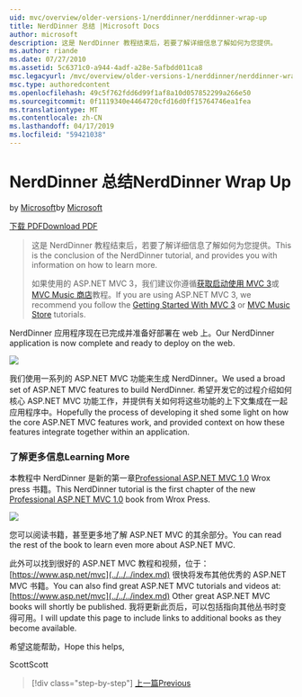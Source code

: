 ```yaml
---
uid: mvc/overview/older-versions-1/nerddinner/nerddinner-wrap-up
title: NerdDinner 总结 |Microsoft Docs
author: microsoft
description: 这是 NerdDinner 教程结束后，若要了解详细信息了解如何为您提供。
ms.author: riande
ms.date: 07/27/2010
ms.assetid: 5c6371c0-a944-4adf-a28e-5afbdd011ca8
msc.legacyurl: /mvc/overview/older-versions-1/nerddinner/nerddinner-wrap-up
msc.type: authoredcontent
ms.openlocfilehash: 49c5f762fdd6d99f1af8a10d057852299a266e50
ms.sourcegitcommit: 0f1119340e4464720cfd16d0ff15764746ea1fea
ms.translationtype: MT
ms.contentlocale: zh-CN
ms.lasthandoff: 04/17/2019
ms.locfileid: "59421038"
---
```

# <a name="nerddinner-wrap-up"></a><span data-ttu-id="278f3-103">NerdDinner 总结</span><span class="sxs-lookup"><span data-stu-id="278f3-103">NerdDinner Wrap Up</span></span>

<span data-ttu-id="278f3-104">by [Microsoft](https://github.com/microsoft)</span><span class="sxs-lookup"><span data-stu-id="278f3-104">by [Microsoft](https://github.com/microsoft)</span></span>

[<span data-ttu-id="278f3-105">下载 PDF</span><span class="sxs-lookup"><span data-stu-id="278f3-105">Download PDF</span></span>](http://aspnetmvcbook.s3.amazonaws.com/aspnetmvc-nerdinner_v1.pdf)

> <span data-ttu-id="278f3-106">这是 NerdDinner 教程结束后，若要了解详细信息了解如何为您提供。</span><span class="sxs-lookup"><span data-stu-id="278f3-106">This is the conclusion of the NerdDinner tutorial, and provides you with information on how to learn more.</span></span>
> 
> <span data-ttu-id="278f3-107">如果使用的 ASP.NET MVC 3，我们建议你遵循[获取启动使用 MVC 3](../../older-versions/getting-started-with-aspnet-mvc3/cs/intro-to-aspnet-mvc-3.md)或[MVC Music 商店](../../older-versions/mvc-music-store/mvc-music-store-part-1.md)教程。</span><span class="sxs-lookup"><span data-stu-id="278f3-107">If you are using ASP.NET MVC 3, we recommend you follow the [Getting Started With MVC 3](../../older-versions/getting-started-with-aspnet-mvc3/cs/intro-to-aspnet-mvc-3.md) or [MVC Music Store](../../older-versions/mvc-music-store/mvc-music-store-part-1.md) tutorials.</span></span>


<span data-ttu-id="278f3-108">NerdDinner 应用程序现在已完成并准备好部署在 web 上。</span><span class="sxs-lookup"><span data-stu-id="278f3-108">Our NerdDinner application is now complete and ready to deploy on the web.</span></span>

![](nerddinner-wrap-up/_static/image1.png)

<span data-ttu-id="278f3-109">我们使用一系列的 ASP.NET MVC 功能来生成 NerdDinner。</span><span class="sxs-lookup"><span data-stu-id="278f3-109">We used a broad set of ASP.NET MVC features to build NerdDinner.</span></span> <span data-ttu-id="278f3-110">希望开发它的过程介绍如何核心 ASP.NET MVC 功能工作，并提供有关如何将这些功能的上下文集成在一起应用程序中。</span><span class="sxs-lookup"><span data-stu-id="278f3-110">Hopefully the process of developing it shed some light on how the core ASP.NET MVC features work, and provided context on how these features integrate together within an application.</span></span>

### <a name="learning-more"></a><span data-ttu-id="278f3-111">了解更多信息</span><span class="sxs-lookup"><span data-stu-id="278f3-111">Learning More</span></span>

<span data-ttu-id="278f3-112">本教程中 NerdDinner 是新的第一章[Professional ASP.NET MVC 1.0](https://www.amazon.com/gp/product/0470384611?ie=UTF8&amp;tag=scoblo04-20&amp;linkCode=xm2&amp;camp=1789&amp;creativeASIN=0470384611) Wrox press 书籍。</span><span class="sxs-lookup"><span data-stu-id="278f3-112">This NerdDinner tutorial is the first chapter of the new [Professional ASP.NET MVC 1.0](https://www.amazon.com/gp/product/0470384611?ie=UTF8&amp;tag=scoblo04-20&amp;linkCode=xm2&amp;camp=1789&amp;creativeASIN=0470384611) book from Wrox Press.</span></span>

[![](https://mscblogs.blob.core.windows.net/media/scottgu/Media/bookcover1_6CAECF94.png)](https://www.amazon.com/gp/product/0470384611?ie=UTF8&amp;tag=scoblo04-20&amp;linkCode=xm2&amp;camp=1789&amp;creativeASIN=0470384611)

<span data-ttu-id="278f3-113">您可以阅读书籍，甚至更多地了解 ASP.NET MVC 的其余部分。</span><span class="sxs-lookup"><span data-stu-id="278f3-113">You can read the rest of the book to learn even more about ASP.NET MVC.</span></span>

<span data-ttu-id="278f3-114">此外可以找到很好的 ASP.NET MVC 教程和视频，位于：[https://www.asp.net/mvc](../../../index.md) 很快将发布其他优秀的 ASP.NET MVC 书籍。</span><span class="sxs-lookup"><span data-stu-id="278f3-114">You can also find great ASP.NET MVC tutorials and videos at: [https://www.asp.net/mvc](../../../index.md) Other great ASP.NET MVC books will shortly be published.</span></span> <span data-ttu-id="278f3-115">我将更新此页后，可以包括指向其他丛书时变得可用。</span><span class="sxs-lookup"><span data-stu-id="278f3-115">I will update this page to include links to additional books as they become available.</span></span>

<span data-ttu-id="278f3-116">希望这能帮助，</span><span class="sxs-lookup"><span data-stu-id="278f3-116">Hope this helps,</span></span>

<span data-ttu-id="278f3-117">Scott</span><span class="sxs-lookup"><span data-stu-id="278f3-117">Scott</span></span>

> [!div class="step-by-step"]
> [<span data-ttu-id="278f3-118">上一篇</span><span class="sxs-lookup"><span data-stu-id="278f3-118">Previous</span></span>](enable-automated-unit-testing.md)
